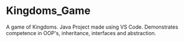 # Kingdoms_Game
A game of Kingdoms. Java Project made using VS Code. Demonstrates competence in OOP's, inheritance, interfaces and abstraction. 
